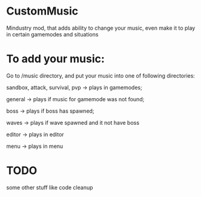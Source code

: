 # CustomMusic
Mindustry mod, that adds ability to change
your music, even make it to play in 
certain gamemodes and situations

# To add your music:
Go to /music directory, and put your music 
into one of following directories:

sandbox, attack, survival, pvp -> plays in 
  gamemodes;

general -> plays if music for gamemode
was not found;

boss -> plays if boss has spawned;

waves -> plays if wave spawned and it not have boss

editor -> plays in editor

menu -> plays in menu

# TODO

some other stuff like code cleanup

